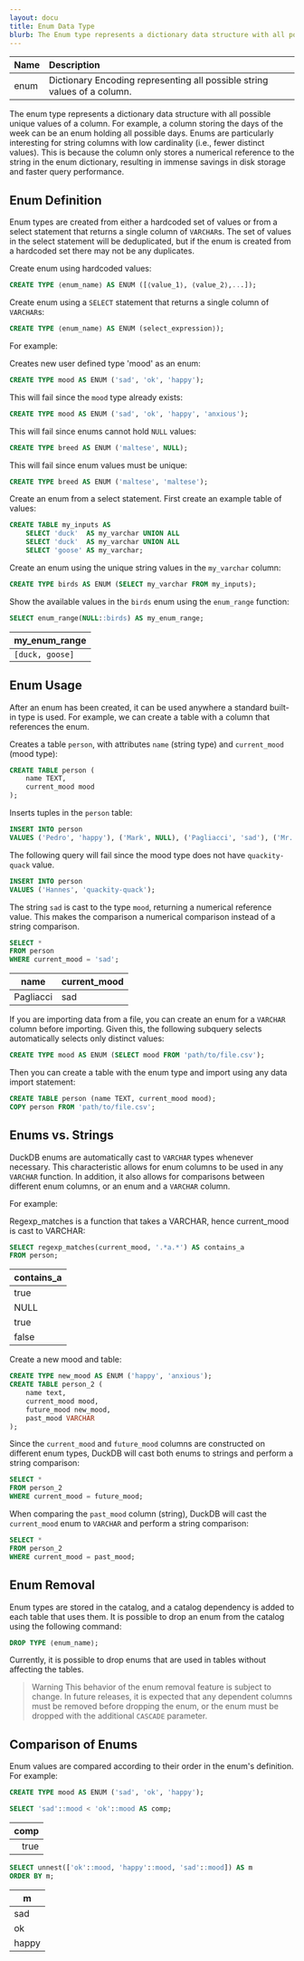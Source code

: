 ```yaml
---
layout: docu
title: Enum Data Type
blurb: The Enum type represents a dictionary data structure with all possible unique values of a column.
---
```


<div class="narrow_table"></div>

| Name | Description |
|:--|:-----|
| enum | Dictionary Encoding representing all possible string values of a column. |

The enum type represents a dictionary data structure with all possible unique values of a column. For example, a column storing the days of the week can be an enum holding all possible days. Enums are particularly interesting for string columns with low cardinality (i.e., fewer distinct values). This is because the column only stores a numerical reference to the string in the enum dictionary, resulting in immense savings in disk storage and faster query performance.

## Enum Definition

Enum types are created from either a hardcoded set of values or from a select statement that returns a single column of `VARCHAR`s. The set of values in the select statement will be deduplicated, but if the enum is created from a hardcoded set there may not be any duplicates.

Create enum using hardcoded values:

```sql
CREATE TYPE ⟨enum_name⟩ AS ENUM ([⟨value_1⟩, ⟨value_2⟩,...]);
```

Create enum using a `SELECT` statement that returns a single column of `VARCHAR`s:

```sql
CREATE TYPE ⟨enum_name⟩ AS ENUM (select_expression⟩);
```

For example:

Creates new user defined type 'mood' as an enum:

```sql
CREATE TYPE mood AS ENUM ('sad', 'ok', 'happy');
```

This will fail since the `mood` type already exists:

```sql
CREATE TYPE mood AS ENUM ('sad', 'ok', 'happy', 'anxious');
```

This will fail since enums cannot hold `NULL` values:

```sql
CREATE TYPE breed AS ENUM ('maltese', NULL);
```

This will fail since enum values must be unique:

```sql
CREATE TYPE breed AS ENUM ('maltese', 'maltese');
```

Create an enum from a select statement. First create an example table of values:

```sql
CREATE TABLE my_inputs AS
    SELECT 'duck'  AS my_varchar UNION ALL
    SELECT 'duck'  AS my_varchar UNION ALL
    SELECT 'goose' AS my_varchar;
```

Create an enum using the unique string values in the `my_varchar` column:

```sql
CREATE TYPE birds AS ENUM (SELECT my_varchar FROM my_inputs);
```

Show the available values in the `birds` enum using the `enum_range` function:

```sql
SELECT enum_range(NULL::birds) AS my_enum_range;
```

<div class="narrow_table"></div>

|  my_enum_range  |
|-----------------|
| `[duck, goose]` |

## Enum Usage

After an enum has been created, it can be used anywhere a standard built-in type is used. For example, we can create a table with a column that references the enum.

Creates a table `person`, with attributes `name` (string type) and `current_mood` (mood type):

```sql
CREATE TABLE person (
    name TEXT,
    current_mood mood
);
```

Inserts tuples in the `person` table:

```sql
INSERT INTO person
VALUES ('Pedro', 'happy'), ('Mark', NULL), ('Pagliacci', 'sad'), ('Mr. Mackey', 'ok');
```

The following query will fail since the mood type does not have `quackity-quack` value.

```sql
INSERT INTO person
VALUES ('Hannes', 'quackity-quack');
```

The string `sad` is cast to the type `mood`, returning a numerical reference value.
This makes the comparison a numerical comparison instead of a string comparison.

```sql
SELECT *
FROM person
WHERE current_mood = 'sad';
```

|   name    | current_mood |
|-----------|--------------|
| Pagliacci | sad          |

If you are importing data from a file, you can create an enum for a `VARCHAR` column before importing.
Given this, the following subquery selects automatically selects only distinct values:

```sql
CREATE TYPE mood AS ENUM (SELECT mood FROM 'path/to/file.csv');
```

Then you can create a table with the enum type and import using any data import statement:

```sql
CREATE TABLE person (name TEXT, current_mood mood);
COPY person FROM 'path/to/file.csv';
```

## Enums vs. Strings

DuckDB enums are automatically cast to `VARCHAR` types whenever necessary. This characteristic allows for enum columns to be used in any `VARCHAR` function. In addition, it also allows for comparisons between different enum columns, or an enum and a `VARCHAR` column.

For example:

Regexp_matches is a function that takes a VARCHAR, hence current_mood is cast to VARCHAR:

```sql
SELECT regexp_matches(current_mood, '.*a.*') AS contains_a
FROM person;
```

| contains_a |
|:-----------|
| true       |
| NULL       |
| true       |
| false      |

Create a new mood and table:

```sql
CREATE TYPE new_mood AS ENUM ('happy', 'anxious');
CREATE TABLE person_2 (
    name text,
    current_mood mood,
    future_mood new_mood,
    past_mood VARCHAR
);
```

Since the `current_mood` and `future_mood` columns are constructed on different enum types, DuckDB will cast both enums to strings and perform a string comparison:

```sql
SELECT *
FROM person_2
WHERE current_mood = future_mood;
```

When comparing the `past_mood` column (string), DuckDB will cast the `current_mood` enum to `VARCHAR` and perform a string comparison:

```sql
SELECT *
FROM person_2
WHERE current_mood = past_mood;
```

## Enum Removal

Enum types are stored in the catalog, and a catalog dependency is added to each table that uses them. It is possible to drop an enum from the catalog using the following command:

```sql
DROP TYPE ⟨enum_name⟩;
```

Currently, it is possible to drop enums that are used in tables without affecting the tables.

> Warning This behavior of the enum removal feature is subject to change. In future releases, it is expected that any dependent columns must be removed before dropping the enum, or the enum must be dropped with the additional `CASCADE` parameter.

## Comparison of Enums

Enum values are compared according to their order in the enum's definition. For example:

```sql
CREATE TYPE mood AS ENUM ('sad', 'ok', 'happy');
```

```sql
SELECT 'sad'::mood < 'ok'::mood AS comp;
```

| comp |
|-----:|
| true |

```sql
SELECT unnest(['ok'::mood, 'happy'::mood, 'sad'::mood]) AS m
ORDER BY m;
```

|   m   |
|-------|
| sad   |
| ok    |
| happy |
